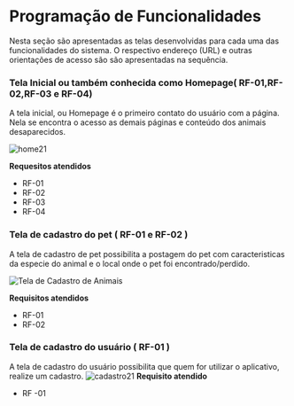 # Programação de Funcionalidades

Nesta seção são apresentadas as telas desenvolvidas para cada uma das funcionalidades 
do sistema. O respectivo endereço (URL) e outras orientações de acesso são são 
apresentadas na sequência.

### Tela Inicial ou também conhecida como Homepage( RF-01,RF-02,RF-03 e RF-04)
A tela inicial, ou Homepage é o primeiro contato do usuário com a página. Nela se encontra o acesso as demais páginas e conteúdo dos animais desaparecidos.

![home21](https://user-images.githubusercontent.com/103226164/173270449-f739e13e-d503-478d-824b-15fb2a60743f.png)


**Requesitos atendidos**
- RF-01
- RF-02
- RF-03
- RF-04

### Tela de cadastro do pet ( RF-01 e RF-02  )

A tela de cadastro de pet possibilita a postagem do pet com caracteristicas da especie do animal  e o local onde o pet foi encontrado/perdido.

![Tela de Cadastro de Animais](https://user-images.githubusercontent.com/79429140/173263177-81051037-3d40-45c5-8d4a-7260e8bb07f2.png)


**Requisitos atendidos**
- RF-01
- RF-02


### Tela de cadastro do usuário ( RF-01  )

 A tela de cadastro do usuário possibilita que quem for utilizar o aplicativo, realize um cadastro.
![cadastro21](https://user-images.githubusercontent.com/103226164/173269735-cd1b09fb-e961-470a-a6dd-e530f4a70797.png)
**Requisito atendido**

- RF -01





